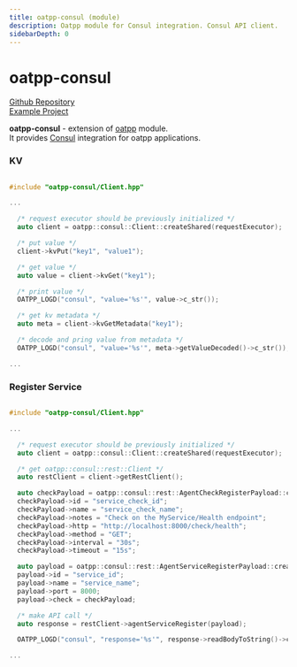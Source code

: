 ```yaml
---
title: oatpp-consul (module)
description: Oatpp module for Consul integration. Consul API client.
sidebarDepth: 0
---
```

# oatpp-consul <seo/>

[Github Repository](https://github.com/oatpp/oatpp-consul)  
[Example Project](/examples/consul/)

**oatpp-consul** - extension of [oatpp](/docs/modules/oatpp/) module.  
It provides [Consul](https://www.consul.io/) integration for oatpp applications.

### KV

```cpp

#include "oatpp-consul/Client.hpp"

...

  /* request executor should be previously initialized */
  auto client = oatpp::consul::Client::createShared(requestExecutor);

  /* put value */
  client->kvPut("key1", "value1");

  /* get value */
  auto value = client->kvGet("key1");

  /* print value */
  OATPP_LOGD("consul", "value='%s'", value->c_str());

  /* get kv metadata */
  auto meta = client->kvGetMetadata("key1");

  /* decode and pring value from metadata */
  OATPP_LOGD("consul", "value='%s'", meta->getValueDecoded()->c_str());

...

```

### Register Service

```cpp

#include "oatpp-consul/Client.hpp"

...

  /* request executor should be previously initialized */
  auto client = oatpp::consul::Client::createShared(requestExecutor);

  /* get oatpp::consul::rest::Client */
  auto restClient = client->getRestClient();

  auto checkPayload = oatpp::consul::rest::AgentCheckRegisterPayload::createShared();
  checkPayload->id = "service_check_id";
  checkPayload->name = "service_check_name";
  checkPayload->notes = "Check on the MyService/Health endpoint";
  checkPayload->http = "http://localhost:8000/check/health";
  checkPayload->method = "GET";
  checkPayload->interval = "30s";
  checkPayload->timeout = "15s";

  auto payload = oatpp::consul::rest::AgentServiceRegisterPayload::createShared();
  payload->id = "service_id";
  payload->name = "service_name";
  payload->port = 8000;
  payload->check = checkPayload;

  /* make API call */
  auto response = restClient->agentServiceRegister(payload);

  OATPP_LOGD("consul", "response='%s'", response->readBodyToString()->c_str());

...
```

